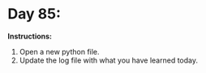 # Day 85: 
**Instructions:** 
1. Open a new python file.
2. Update the log file with what you have learned today.
